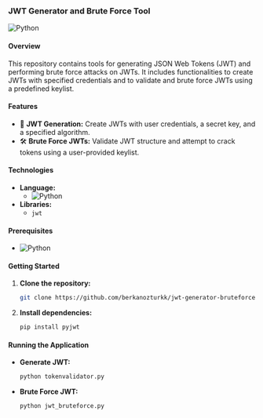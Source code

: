 ### JWT Generator and Brute Force Tool

![Python](https://img.shields.io/badge/Python-3776AB?style=for-the-badge&logo=python&logoColor=white)

#### Overview
This repository contains tools for generating JSON Web Tokens (JWT) and performing brute force attacks on JWTs. It includes functionalities to create JWTs with specified credentials and to validate and brute force JWTs using a predefined keylist.

#### Features
- 🔑 **JWT Generation:** Create JWTs with user credentials, a secret key, and a specified algorithm.
- 🛠️ **Brute Force JWTs:** Validate JWT structure and attempt to crack tokens using a user-provided keylist.
  
#### Technologies
- **Language:** 
  - ![Python](https://img.shields.io/badge/Python-3776AB?style=for-the-badge&logo=python&logoColor=white)
- **Libraries:**
  - `jwt`

#### Prerequisites
- ![Python](https://img.shields.io/badge/Python-3776AB?style=for-the-badge&logo=python&logoColor=white) 

#### Getting Started
1. **Clone the repository:**
   ```bash
   git clone https://github.com/berkanozturkk/jwt-generator-bruteforce.git
   ```
2. **Install dependencies:**
   ```bash
   pip install pyjwt
   ```

#### Running the Application
- **Generate JWT:**
  ```bash
  python tokenvalidator.py
  ```
- **Brute Force JWT:**
  ```bash
  python jwt_bruteforce.py
  ```

